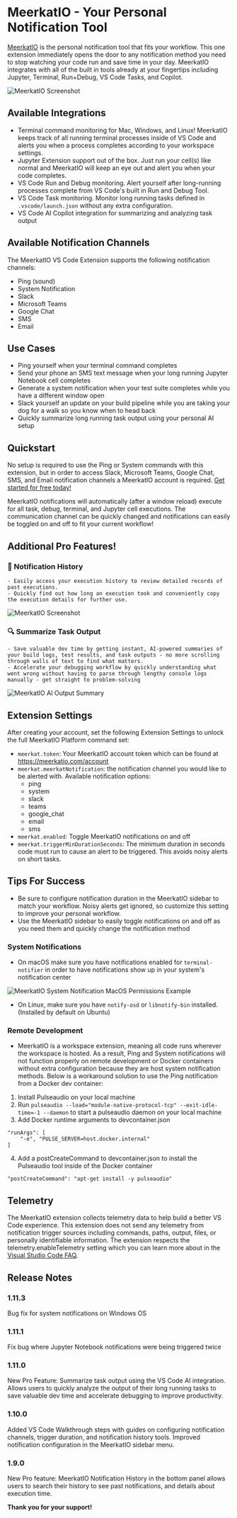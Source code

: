 # MeerkatIO - Your Personal Notification Tool

[MeerkatIO](https://meerkatio.com) is the personal notification tool that fits your workflow. This one extension immediately opens the door to any notification method you need to stop watching your code run and save time in your day. MeerkatIO integrates with all of the built in tools already at your fingertips including Jupyter, Terminal, Run+Debug, VS Code Tasks, and Copilot.

![MeerkatIO Screenshot](./images/meerkatio-overview.png)

## Available Integrations
- Terminal command monitoring for Mac, Windows, and Linux! MeerkatIO keeps track of all running terminal processes inside of VS Code and alerts you when a process completes according to your workspace settings.
- Jupyter Extension support out of the box. Just run your cell(s) like normal and MeerkatIO will keep an eye out and alert you when your code completes.
- VS Code Run and Debug monitoring. Alert yourself after long-running processes complete from VS Code's built in Run and Debug Tool.
- VS Code Task monitoring. Monitor long running tasks defined in `.vscode/launch.json` without any extra configuration.
- VS Code AI Copilot integration for summarizing and analyzing task output

## Available Notification Channels

The MeerkatIO VS Code Extension supports the following notification channels:
- Ping (sound)
- System Notification
- Slack
- Microsoft Teams
- Google Chat
- SMS
- Email

## Use Cases
- Ping yourself when your terminal command completes
- Send your phone an SMS text message when your long running Jupyter Notebook cell completes
- Generate a system notification when your test suite completes while you have a different window open
- Slack yourself an update on your build pipeline while you are taking your dog for a walk so you know when to head back
- Quickly summarize long running task output using your personal AI setup

## Quickstart
No setup is required to use the Ping or System commands with this extension, but in order to access Slack, Microsoft Teams, Google Chat, SMS, and Email notification channels a MeerkatIO account is required. [Get started for free today!](https://meerkatio.com/register)

MeerkatIO notifications will automatically (after a window reload) execute for all task, debug, terminal, and Jupyter cell executions. The communication channel can be quickly changed and notifications can easily be toggled on and off to fit your current workflow!

## Additional Pro Features!

### 📜 Notification History
    - Easily access your execution history to review detailed records of past executions. 
    - Quickly find out how long an execution took and conveniently copy the execution details for further use.

![MeerkatIO Screenshot](./walkthroughs/thumbnails/notification-history.png)

### 🔍 Summarize Task Output
    - Save valuable dev time by getting instant, AI-powered summaries of your build logs, test results, and task outputs - no more scrolling through walls of text to find what matters.
    - Accelerate your debugging workflow by quickly understanding what went wrong without having to parse through lengthy console logs manually - get straight to problem-solving

![MeerkatIO AI Output Summary](./images/summarize.png)

## Extension Settings
After creating your account, set the following Extension Settings to unlock the full MeerkatIO Platform command set:

* `meerkat.token`: Your MeerkatIO account token which can be found at https://meerkatio.com/account
* `meerkat.meerkatNotification`: the notification channel you would like to be alerted with. Available notification options:
    * ping
    * system
    * slack
    * teams
    * google_chat
    * email
    * sms
* `meerkat.enabled`: Toggle MeerkatIO notifications on and off
* `meerkat.triggerMinDurationSeconds`: The minimum duration in seconds code must run to cause an alert to be triggered. This avoids noisy alerts on short tasks.

## Tips For Success
- Be sure to configure notification duration in the MeerkatIO sidebar to match your workflow. Noisy alerts get ignored, so customize this setting to improve your personal workflow.
- Use the MeerkatIO sidebar to easily toggle notifications on and off as you need them and quickly change the notification method

### System Notifications
- On macOS make sure you have notifications enabled for `terminal-notifier` in order to have notifications show up in your system's notification center

![MeerkatIO System Notification MacOS Permissions Example](./images/terminal-notifier-permissions.png)

- On Linux, make sure you have `notify-osd` or `libnotify-bin` installed. (Installed by default on Ubuntu)

### Remote Development

- MeerkatIO is a workspace extension, meaning all code runs wherever the workspace is hosted. As a result, Ping and System notifications will not function properly on remote development or Docker containers without extra configuration because they are host system notification methods. Below is a workaround solution to use the Ping notification from a Docker dev container:

1. Install Pulseaudio on your local machine
2. Run `pulseaudio --load="module-native-protocol-tcp" --exit-idle-time=-1 --daemon` to start a pulseaudio daemon on your local machine
3. Add Docker runtime arguments to devcontainer.json
```
"runArgs": [
    "-e", "PULSE_SERVER=host.docker.internal"
]
```
4. Add a postCreateCommand to devcontainer.json to install the Pulseaudio tool inside of the Docker container
```
"postCreateCommand": "apt-get install -y pulseaudio"
```

## Telemetry
The MeerkatIO extension collects telemetry data to help build a better VS Code experience. This extension does not send any telemetry from notification trigger sources including commands, paths, output, files, or personally identifiable information. The extension respects the telemetry.enableTelemetry setting which you can learn more about in the [Visual Studio Code FAQ](https://code.visualstudio.com/docs/supporting/faq#_how-to-disable-telemetry-reporting).

## Release Notes

### 1.11.3

Bug fix for system notifications on Windows OS

### 1.11.1

Fix bug where Jupyter Notebook notifications were being triggered twice

### 1.11.0

New Pro Feature: Summarize task output using the VS Code AI integration. Allows users to quickly analyze the output of their long running tasks to save valuable dev time and accelerate debugging to improve productivity.

### 1.10.0

Added VS Code Walkthrough steps with guides on configuring notification channels, trigger duration, and notification history tools. Improved notification configuration in the MeerkatIO sidebar menu.

### 1.9.0

New Pro feature: MeerkatIO Notification History in the bottom panel allows users to search their history to see past notifications, and details about execution time.


**Thank you for your support!**
